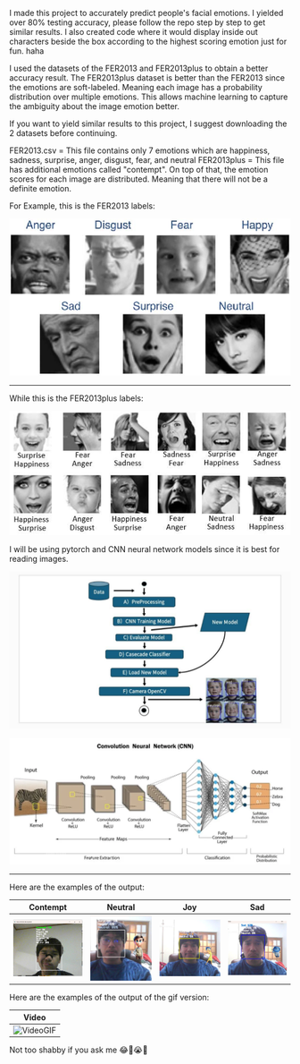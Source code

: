 I made this project to accurately predict people's facial emotions. I yielded over 80% testing accuracy, please follow the repo step by step to get similar results. I also created code where it would display inside out characters beside the box according to the highest scoring emotion just for fun. haha

I used the datasets of the FER2013 and FER2013plus to obtain a better accuracy result. 
The FER2013plus dataset is better than the FER2013 since the emotions are soft-labeled. Meaning each image has a probability distribution over multiple emotions. This allows machine learning to capture the ambiguity about the image emotion better.

If you want to yield similar results to this project, I suggest downloading the 2 datasets before continuing.

FER2013.csv = This file contains only 7 emotions which are happiness, sadness, surprise, anger, disgust, fear, and neutral
FER2013plus = This file has additional emotions called "contempt". On top of that, the emotion scores for each image are distributed. Meaning that there will not be a definite emotion.

For Example, this is the FER2013 labels:


![Alt Text](images/fer.png)

---------------------------------------------------------------------------------------------------------------------------------------------------------------------------------------------------------------------

While this is the FER2013plus labels:


![My Image](images/ferplus.jpg)


I will be using pytorch and CNN neural network models since it is best for reading images.

![My Image](images/FlowChart.jpg)


![My Image](images/CNN.png)

---------------------------------------------------------------------------------------------------------------------------------------------------------------------------------------------------------------------

Here are the examples of the output:

| Contempt | Neutral | Joy | Sad |
|----------|---------|-----|-----|
| ![Contempt](images/Output/Contempt.png) | ![Neutral](images/Output/Neutral.png) | ![Joy](images/Output/joy.png) | ![Sad](images/Output/sad.png) |


Here are the examples of the output of the gif version:

| Video | 
|----------|
| ![VideoGIF](images/Output/FER.gif) |


Not too shabby if you ask me 😂🤣😭💪




